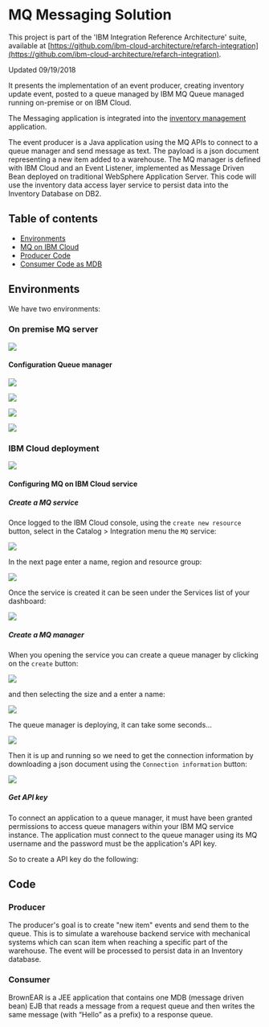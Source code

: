 # MQ Messaging Solution
This project is part of the 'IBM Integration Reference Architecture' suite, available at [https://github.com/ibm-cloud-architecture/refarch-integration](https://github.com/ibm-cloud-architecture/refarch-integration).

Updated 09/19/2018

It presents the implementation of an event producer, creating inventory update event, posted to a queue managed by IBM MQ Queue managed running on-premise or on IBM Cloud.

The Messaging application is integrated into the [inventory management](https://github.com/ibm-cloud-architecture/refarch-integration-inventory-dal) application.

The event producer is a Java application using the MQ APIs to connect to a queue manager and send message as text. The payload is a json document representing a new item added to a warehouse. The MQ manager is defined with IBM Cloud and an Event Listener, implemented as Message Driven Bean deployed on traditional WebSphere Application Server. This code will use the inventory data access layer service to persist data into the Inventory Database on DB2.

## Table of contents
* [Environments](#environments)
* [MQ on IBM Cloud](#configuring-mq-on-ibm-cloud-service)
* [Producer Code](#producer)
* [Consumer Code as MDB](#consumer)

## Environments
We have two environments:
### On premise MQ server

![](docs/SaaS-start.png)

#### Configuration Queue manager

![](docs/artifacts/image001.png)

![](docs/artifacts/image002.png)

![](docs/artifacts/image003.png)

![](docs/artifacts/image004.png)

### IBM Cloud deployment

![](docs/SaaS-endState.png)


#### Configuring MQ on IBM Cloud service

##### Create a MQ service
Once logged to the IBM Cloud console, using the `create new resource` button, select in the Catalog > Integration menu the `MQ` service:

![](docs/integration-catalog.png)

In the next page enter a name, region and resource group:

![](docs/create-mq-serv.png)

Once the service is created it can be seen under the Services list of your dashboard:

![](docs/mq-service.png)

##### Create a MQ manager
When you opening the service you can create a queue manager by clicking on the `create` button:

![](docs/mq-serv-home.png)

and then selecting the size and a enter a name:

![](docs/create-qmgr.png)

The queue manager is deploying, it can take some seconds...

![](docs/qmgr-deploying.png)

Then it is up and running so we need to get the connection information by downloading a json document using the `Connection information` button:

![](docs/qmrg-running.png)

##### Get API key
To connect an application to a queue manager, it must have been granted permissions to access queue managers within your IBM MQ service instance. The application must connect to the queue manager using its MQ username and the password must be the application's API key.

So to create a API key do the following:


## Code

### Producer
The producer's goal is to create "new item" events and send them to the queue. This is to simulate a warehouse backend service with mechanical systems which can scan item when reaching a specific part of the warehouse. The event will be processed to persist data in an Inventory database.

### Consumer
BrownEAR is a JEE application that contains one MDB (message
driven bean) EJB that reads a message from a request queue and then writes the
same message (with “Hello” as a prefix) to a response queue.
